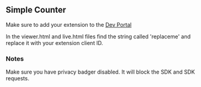 Simple Counter
-------------
Make sure to add your extension to the [Dev Portal](https://dev.muxy.io)

In the viewer.html and live.html files find the string called 'replaceme' and replace it with your extension client ID.

### Notes
Make sure you have privacy badger disabled. It will block the SDK and SDK requests.

